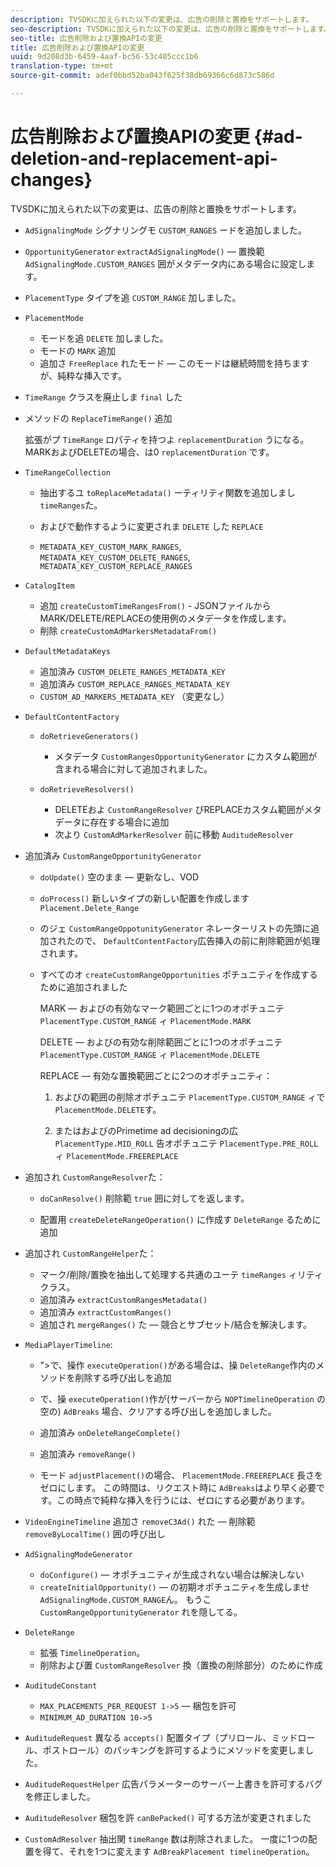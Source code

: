 ```yaml
---
description: TVSDKに加えられた以下の変更は、広告の削除と置換をサポートします。
seo-description: TVSDKに加えられた以下の変更は、広告の削除と置換をサポートします。
seo-title: 広告削除および置換APIの変更
title: 広告削除および置換APIの変更
uuid: 9d208d3b-6459-4aaf-bc56-53c405ccc1b6
translation-type: tm+mt
source-git-commit: adef0bbd52ba043f625f38db69366c6d873c586d

---
```



# 広告削除および置換APIの変更 {#ad-deletion-and-replacement-api-changes}

TVSDKに加えられた以下の変更は、広告の削除と置換をサポートします。

* `AdSignalingMode` シグナリングモ `CUSTOM_RANGES` ードを追加しました。

* `OpportunityGenerator`  `extractAdSignalingMode()` — 置換範 `AdSignalingMode.CUSTOM_RANGES` 囲がメタデータ内にある場合に設定します。

* `PlacementType` タイプを追 `CUSTOM_RANGE` 加しました。

* `PlacementMode`

   * モードを追 `DELETE` 加しました。
   * モードの `MARK` 追加
   * 追加さ `FreeReplace` れたモード — このモードは継続時間を持ちますが、純粋な挿入です。

* `TimeRange` クラスを廃止しま `final` した

* メソッドの `ReplaceTimeRange()` 追加

   拡張がプ `TimeRange` ロパティを持つよ `replacementDuration` うになる。 MARKおよびDELETEの場合、は0 `replacementDuration` です。

* `TimeRangeCollection`

   * 抽出するユ `toReplaceMetadata()` ーティリティ関数を追加しまし `timeRanges`た。

   * およびで動作するように変更されま `DELETE` した `REPLACE`

   * `METADATA_KEY_CUSTOM_MARK_RANGES`, `METADATA_KEY_CUSTOM_DELETE_RANGES`, `METADATA_KEY_CUSTOM_REPLACE_RANGES`

* `CatalogItem`

   * 追加 `createCustomTimeRangesFrom()` - JSONファイルからMARK/DELETE/REPLACEの使用例のメタデータを作成します。
   * 削除 `createCustomAdMarkersMetadataFrom()`

* `DefaultMetadataKeys`

   * 追加済み `CUSTOM_DELETE_RANGES_METADATA_KEY`
   * 追加済み `CUSTOM_REPLACE_RANGES_METADATA_KEY`
   * `CUSTOM_AD_MARKERS_METADATA_KEY` （変更なし）

* `DefaultContentFactory`

   * `doRetrieveGenerators()`

      * メタデータ `CustomRangesOpportunityGenerator` にカスタム範囲が含まれる場合に対して追加されました。
   * `doRetrieveResolvers()`

      * DELETEおよ `CustomRangeResolver` びREPLACEカスタム範囲がメタデータに存在する場合に追加
      * 次より `CustomAdMarkerResolver` 前に移動 `AuditudeResolver`


* 追加済み `CustomRangeOpportunityGenerator`

   * `doUpdate()` 空のまま — 更新なし、VOD
   * `doProcess()` 新しいタイプの新しい配置を作成します `Placement.Delete_Range`

   * のジェ `CustomRangeOppotunityGenerator` ネレーターリストの先頭に追加されたので、 `DefaultContentFactory`広告挿入の前に削除範囲が処理されます。

   * すべてのオ `createCustomRangeOpportunities` ポチュニティを作成するために追加されました

      MARK — およびの有効なマーク範囲ごとに1つのオポチュニテ `PlacementType.CUSTOM_RANGE` ィ `PlacementMode.MARK`

      DELETE — およびの有効な削除範囲ごとに1つのオポチュニテ `PlacementType.CUSTOM_RANGE` ィ `PlacementMode.DELETE`

      REPLACE — 有効な置換範囲ごとに2つのオポチュニティ：

      1. およびの範囲の削除オポチュニテ `PlacementType.CUSTOM_RANGE` ィで `PlacementMode.DELETE`す。

      1. またはおよびのPrimetime ad decisioningの広 `PlacementType.MID_ROLL` 告オポチュニテ `PlacementType.PRE_ROLL` ィ `PlacementMode.FREEREPLACE`

* 追加され `CustomRangeResolver`た：

   * `doCanResolve()` 削除範 `true` 囲に対してを返します。

   * 配置用 `createDeleteRangeOperation()` に作成す `DeleteRange` るために追加

* 追加され `CustomRangeHelper`た：

   * マーク/削除/置換を抽出して処理する共通のユーテ `timeRanges` ィリティクラス。
   * 追加済み `extractCustomRangesMetadata()`
   * 追加済み `extractCustomRanges()`
   * 追加され `mergeRanges()` た — 競合とサブセット/結合を解決します。

* `MediaPlayerTimeline`:

   * &quot;>で、操作 `executeOperation()`がある場合は、操 `DeleteRange`作内のメソッドを削除する呼び出しを追加

   * で、操 `executeOperation()`作が(サーバーから `NOPTimelineOperation` の空の) `AdBreaks` 場合、クリアする呼び出しを追加しました。

   * 追加済み `onDeleteRangeComplete()`
   * 追加済み `removeRange()`
   * モード `adjustPlacement()`の場合、 `PlacementMode.FREEREPLACE` 長さをゼロにします。 この時間は、リクエスト時に `AdBreaks`はより早く必要です。この時点で純粋な挿入を行うには、ゼロにする必要があります。

* `VideoEngineTimeline` 追加さ `removeC3Ad()` れた — 削除範 `removeByLocalTime()` 囲の呼び出し

* `AdSignalingModeGenerator`

   * `doConfigure()`  — オポチュニティが生成されない場合は解決しない
   * `createInitialOpportunity()`  — の初期オポチュニティを生成しませ `AdSignalingMode.CUSTOM_RANGE`ん。 もうこ `CustomRangeOpportunityGenerator` れを隠してる。

* `DeleteRange`

   * 拡張 `TimelineOperation`。
   * 削除および置 `CustomRangeResolver` 換（置換の削除部分）のために作成

* `AuditudeConstant`

   * `MAX_PLACEMENTS_PER_REQUEST 1->5`  — 梱包を許可
   * `MINIMUM_AD_DURATION 10->5`

* `AuditudeRequest` 異なる `accepts()` 配置タイプ（プリロール、ミッドロール、ポストロール）のパッキングを許可するようにメソッドを変更しました。

* `AuditudeRequestHelper` 広告パラメーターのサーバー上書きを許可するバグを修正しました。

* `AuditudeResolver` 梱包を許 `canBePacked()` 可する方法が変更されました

* `CustomAdResolver` 抽出関 `timeRange` 数は削除されました。 一度に1つの配置を得て、それを1つに変えます `AdBreakPlacement timelineOperation`。

